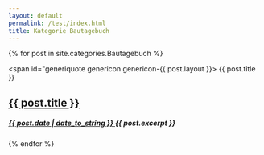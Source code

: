 ```yaml
---
layout: default
permalink: /test/index.html 
title: Kategorie Bautagebuch
---
```


<style>
    generiquote { 
       background-color: grey;
       color: white;
       text-align: center; 
       margin-left:.4em
    }
</style>

{% for post in site.categories.Bautagebuch %} 

<span id="generiquote genericon genericon-{{ post.layout }}>
<span class="screen-reader-text">{{ post.title }}</span>
<h2 class="entry-title">
<a href="{{ post.url }}" rel="bookmark">{{ post.title }}</a>
</h2>
<h5 class="entry-date">
<a href="{{ post.url }}" title="{{ post.title }}" rel="bookmark">
<time class="entry-date" datetime="{{ post.date | date_to_string }}" pubdate>{{ post.date | date_to_string }} </time>
</a>
{{ post.excerpt }}
</h5>
</span>

{% endfor %}
